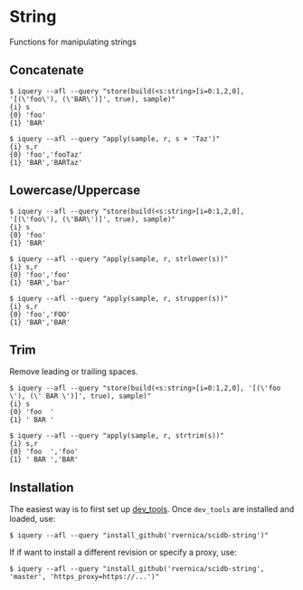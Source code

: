 # String

Functions for manipulating strings

## Concatenate

```
$ iquery --afl --query "store(build(<s:string>[i=0:1,2,0], '[(\'foo\'), (\'BAR\')]', true), sample)"
{i} s
{0} 'foo'
{1} 'BAR'

$ iquery --afl --query "apply(sample, r, s + 'Taz')"
{i} s,r
{0} 'foo','fooTaz'
{1} 'BAR','BARTaz'
```

## Lowercase/Uppercase

```
$ iquery --afl --query "store(build(<s:string>[i=0:1,2,0], '[(\'foo\'), (\'BAR\')]', true), sample)"
{i} s
{0} 'foo'
{1} 'BAR'

$ iquery --afl --query "apply(sample, r, strlower(s))"
{i} s,r
{0} 'foo','foo'
{1} 'BAR','bar'

$ iquery --afl --query "apply(sample, r, strupper(s))"
{i} s,r
{0} 'foo','FOO'
{1} 'BAR','BAR'
```

## Trim

Remove leading or trailing spaces.
```
$ iquery --afl --query "store(build(<s:string>[i=0:1,2,0], '[(\'foo  \'), (\' BAR \')]', true), sample)"
{i} s
{0} 'foo  '
{1} ' BAR '

$ iquery --afl --query "apply(sample, r, strtrim(s))"
{i} s,r
{0} 'foo  ','foo'
{1} ' BAR ','BAR'
```

## Installation

The easiest way is to first set up
[dev_tools](https://github.com/paradigm4/dev_tools). Once `dev_tools`
are installed and loaded, use:
```
$ iquery --afl --query "install_github('rvernica/scidb-string')"
```

If if want to install a different revision or specify a proxy, use:
```
$ iquery --afl --query "install_github('rvernica/scidb-string', 'master', 'https_proxy=https://...')"
```
